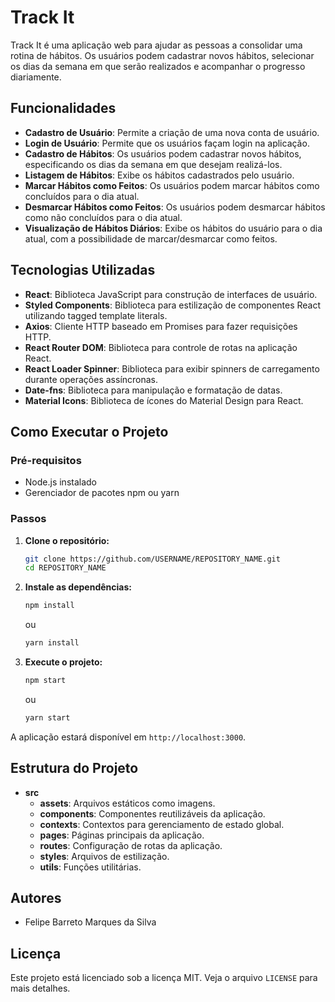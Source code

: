 # Track It

Track It é uma aplicação web para ajudar as pessoas a consolidar uma rotina de hábitos. Os usuários podem cadastrar novos hábitos, selecionar os dias da semana em que serão realizados e acompanhar o progresso diariamente.

## Funcionalidades

- **Cadastro de Usuário**: Permite a criação de uma nova conta de usuário.
- **Login de Usuário**: Permite que os usuários façam login na aplicação.
- **Cadastro de Hábitos**: Os usuários podem cadastrar novos hábitos, especificando os dias da semana em que desejam realizá-los.
- **Listagem de Hábitos**: Exibe os hábitos cadastrados pelo usuário.
- **Marcar Hábitos como Feitos**: Os usuários podem marcar hábitos como concluídos para o dia atual.
- **Desmarcar Hábitos como Feitos**: Os usuários podem desmarcar hábitos como não concluídos para o dia atual.
- **Visualização de Hábitos Diários**: Exibe os hábitos do usuário para o dia atual, com a possibilidade de marcar/desmarcar como feitos.

## Tecnologias Utilizadas

- **React**: Biblioteca JavaScript para construção de interfaces de usuário.
- **Styled Components**: Biblioteca para estilização de componentes React utilizando tagged template literals.
- **Axios**: Cliente HTTP baseado em Promises para fazer requisições HTTP.
- **React Router DOM**: Biblioteca para controle de rotas na aplicação React.
- **React Loader Spinner**: Biblioteca para exibir spinners de carregamento durante operações assíncronas.
- **Date-fns**: Biblioteca para manipulação e formatação de datas.
- **Material Icons**: Biblioteca de ícones do Material Design para React.

## Como Executar o Projeto

### Pré-requisitos

- Node.js instalado
- Gerenciador de pacotes npm ou yarn

### Passos

1. **Clone o repositório:**
    ```sh
    git clone https://github.com/USERNAME/REPOSITORY_NAME.git
    cd REPOSITORY_NAME
    ```

2. **Instale as dependências:**
    ```sh
    npm install
    ```

    ou

    ```sh
    yarn install
    ```

3. **Execute o projeto:**
    ```sh
    npm start
    ```

    ou

    ```sh
    yarn start
    ```

A aplicação estará disponível em `http://localhost:3000`.

## Estrutura do Projeto

- **src**
  - **assets**: Arquivos estáticos como imagens.
  - **components**: Componentes reutilizáveis da aplicação.
  - **contexts**: Contextos para gerenciamento de estado global.
  - **pages**: Páginas principais da aplicação.
  - **routes**: Configuração de rotas da aplicação.
  - **styles**: Arquivos de estilização.
  - **utils**: Funções utilitárias.

## Autores

- Felipe Barreto Marques da Silva

## Licença

Este projeto está licenciado sob a licença MIT. Veja o arquivo `LICENSE` para mais detalhes.
